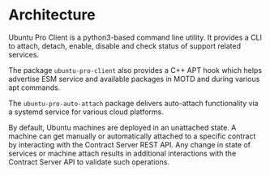 # Architecture

Ubuntu Pro Client is a python3-based command line
utility. It provides a CLI to attach, detach, enable,
disable and check status of support related services.

The package `ubuntu-pro-client` also provides a C++ APT hook which helps
advertise ESM service and available packages in MOTD and during various apt
commands.

The `ubuntu-pro-auto-attach` package delivers auto-attach functionality via a
systemd service for various cloud platforms.

By default, Ubuntu machines are deployed in an unattached state. A machine can
get manually or automatically attached to a specific contract by interacting
with the Contract Server REST API. Any change in state of services or machine
attach results in additional interactions with the Contract Server API to
validate such operations.
